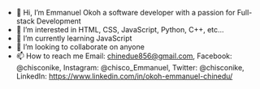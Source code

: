 - 👋 Hi, I’m Emmanuel Okoh a software developer with a passion for Full-stack Development
- 👀 I’m interested in HTML, CSS, JavaScript, Python, C++, etc...
- 🌱 I’m currently learning JavaScript
- 💞️ I’m looking to collaborate on anyone
- 📫 How to reach me Email: chinedue856@gmail.com, Facebook: @chisconike, Instagram: @chisco_Emmanuel, Twitter: @chisconike, LinkedIn: https://www.linkedin.com/in/okoh-emmanuel-chinedu/

<!---
Chisconike/Chisconike is a ✨ special ✨ repository because its `README.md` (this file) appears on your GitHub profile. 
You can click the Preview link to take a look at your changes.
--->
